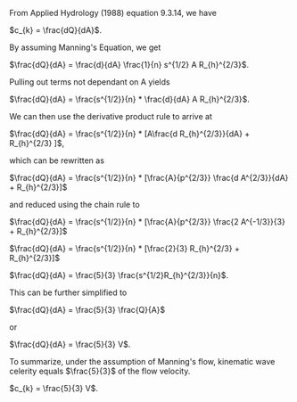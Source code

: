 From Applied Hydrology (1988) equation 9.3.14, we have

$c_{k} = \frac{dQ}{dA}$.

By assuming Manning's Equation, we get

$\frac{dQ}{dA} = \frac{d}{dA} \frac{1}{n} s^{1/2} A R_{h}^{2/3}$.

Pulling out terms not dependant on A yields

$\frac{dQ}{dA} = \frac{s^{1/2}}{n} * \frac{d}{dA} A R_{h}^{2/3}$.

We can then use the derivative product rule to arrive at

$\frac{dQ}{dA} = \frac{s^{1/2}}{n} * [A\frac{d R_{h}^{2/3}}{dA} + R_{h}^{2/3} ]$,

which can be rewritten as 

$\frac{dQ}{dA} = \frac{s^{1/2}}{n} * [\frac{A}{p^{2/3}} \frac{d A^{2/3}}{dA} + R_{h}^{2/3}]$

and reduced using the chain rule to

$\frac{dQ}{dA} = \frac{s^{1/2}}{n} * [\frac{A}{p^{2/3}} \frac{2 A^{-1/3}}{3} + R_{h}^{2/3}]$

$\frac{dQ}{dA} = \frac{s^{1/2}}{n} * [\frac{2}{3} R_{h}^{2/3} + R_{h}^{2/3}]$

$\frac{dQ}{dA} = \frac{5}{3} \frac{s^{1/2}R_{h}^{2/3}}{n}$.

This can be further simplified to

$\frac{dQ}{dA} = \frac{5}{3} \frac{Q}{A}$

or

$\frac{dQ}{dA} = \frac{5}{3} V$.


To summarize, under the assumption of Manning's flow, kinematic wave celerity equals $\frac{5}{3}$ of the flow velocity.


$c_{k} = \frac{5}{3} V$.
